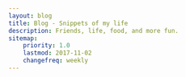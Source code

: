 ```yaml
---
layout: blog
title: Blog - Snippets of my life
description: Friends, life, food, and more fun. 
sitemap:
    priority: 1.0
    lastmod: 2017-11-02
    changefreq: weekly
---
```


